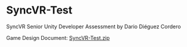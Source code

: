# SyncVR-Test
SyncVR Senior Unity Developer Assessment by Dario Diéguez Cordero

Game Design Document: 
[SyncVR-Test.zip](https://github.com/DarioDigz10/SyncVR-Test/files/10421534/SyncVR-Test.zip)

